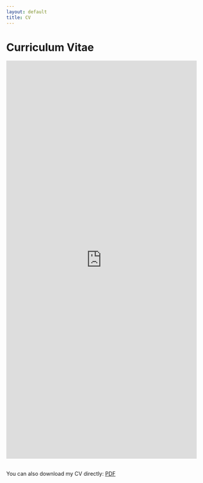 ```yaml
---
layout: default
title: CV
---
```


# Curriculum Vitae

<style>
.pdf-container {
    position: relative;
    width: 100%;
    height: 1055px; /* Height of an A4 page at 96 DPI (roughly equivalent to one full page) */
    overflow: hidden;
    border: 1px solid var(--card-border);
    transition: border-color 0.3s ease;
    background-color: var(--card-bg);
}
.pdf-container iframe {
    position: absolute;
    top: 0;
    left: 0;
    width: 100%;
    height: 100%;
    border: 0;
    background-color: white; /* PDF viewer always needs white background */
}
@media screen and (max-width: 600px) {
    .pdf-container {
        height: 80vh; /* Use viewport height on mobile for better experience */
    }
}
/* Dark mode adjustments */
[data-theme="dark"] .pdf-container {
    box-shadow: 0 0 10px rgba(255, 255, 255, 0.1);
}
</style>

<div class="pdf-container">
    <iframe src="https://docs.google.com/viewer?url=https://danielcarstensen.com/assets/pdf/cv.pdf&embedded=true" title="Daniel Carstensen CV"></iframe>
</div>

<br>

You can also download my CV directly:
<a href="/assets/pdf/cv.pdf" class="cv-download-link">PDF<i class="fas fa-download"></i></a>
